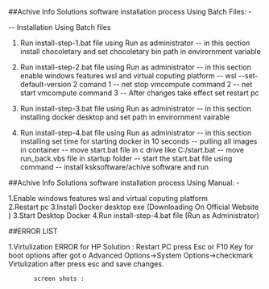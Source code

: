 ##Achive Info Solutions software installation process Using Batch Files: -

-- Installation Using Batch files

1. Run install-step-1.bat file using Run as administrator
   -- in this section install chocoletary and set chocoletary bin path in envirornment variable

2. Run install-step-2.bat file using Run as administrator
   -- in this section enable windows features wsl and virtual coputing platform 
   -- wsl --set-default-version 2 comand 1
   -- net stop vmcompute command 2
   -- net start vmcompute   command 3
   -- After changes take effect set restart pc

3. Run install-step-3.bat file using Run as administrator
   -- in this section installing docker desktop and set path in envirornment vairable

4. Run install-step-4.bat file using Run as administrator
   -- in this section installing set time for starting docker in  10 seconds
   -- pulling all images in container
   -- move start.bat file in c drive like C:/start.bat
   -- move run_back.vbs file in startup folder
   -- start the start.bat file using command
   -- install ksksoftware/achive software and run

##Achive Info Solutions software installation process Using Manual: -

1.Enable windows features wsl and virtual coputing platform  
2.Restart pc
3.Install Docker desktop exe (Downloading On Official Website )
3.Start Desktop Docker
4.Run install-step-4.bat file (Run as Administrator)


##ERROR LIST

1.Virtulization ERROR for HP
Solution : Restart PC press Esc or F10 Key for boot options after got o 
           Advanced Options->System Options->checkmark Virtulization 
           after press esc and save changes.

           screen shots :












